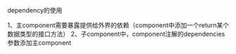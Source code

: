 
dependency的使用

1、主component需要暴露提供给外界的依赖（component中添加一个return某个数据类型的接口方法）
2、子component中，component注解的dependencies参数添加主component

